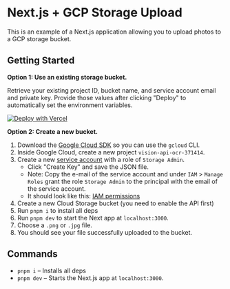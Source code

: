 # Next.js + GCP Storage Upload

This is an example of a Next.js application allowing you to upload photos to a GCP storage bucket.

## Getting Started

**Option 1: Use an existing storage bucket.**

Retrieve your existing project ID, bucket name, and service account email and private key. Provide those values after clicking "Deploy" to automatically set the environment variables.

[![Deploy with Vercel](https://vercel.com/button)](https://vercel.com/new/git/external?repository-url=https%3A%2F%2Fgithub.com%2Fleerob%2Fnextjs-gcp-storage&env=PROJECT_ID,CLIENT_EMAIL,PRIVATE_KEY,BUCKET_NAME&envDescription=GCP%20bucket%20information%20and%20service%20account.)

**Option 2: Create a new bucket.**

1. Download the [Google Cloud SDK](https://cloud.google.com/sdk/docs/install) so you can use the `gcloud` CLI.
1. Inside Google Cloud, create a new project `vision-api-ocr-371414`.
1. Create a new [service account](https://console.cloud.google.com/iam-admin/serviceaccounts) with a role of `Storage Admin`.
   - Click "Create Key" and save the JSON file.
   - Note: Copy the e-mail of the service account and under `IAM` > `Manage Roles` grant the role `Storage Admin` to the principal with the email of the service account.
   - It should look like this: [IAM permissions](https://share.cleanshot.com/lglDc48g)
1. Create a new Cloud Storage bucket (you need to enable the API first)
1. Run `pnpm i` to install all deps
1. Run `pnpm dev` to start the Next app at `localhost:3000`.
1. Choose a `.png` or `.jpg` file.
1. You should see your file successfully uploaded to the bucket.

## Commands

- `pnpm i` – Installs all deps
- `pnpm dev` – Starts the Next.js app at `localhost:3000`.
